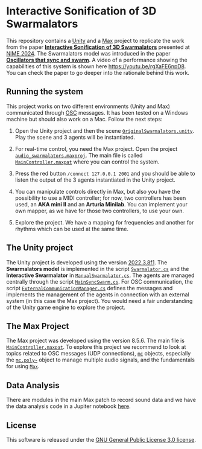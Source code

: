 # Interactive Sonification of 3D Swarmalators

This repository contains a [Unity](https://unity.com/)  and a [Max](https://cycling74.com/products/max) project to replicate the work from the paper [**Interactive Sonification of 3D Swarmalators**](https://www.duo.uio.no/handle/10852/111717) presented at [NIME 2024](https://www.nime2024.org/). The Swarmalators model was introduced in the paper [**Oscillators that sync and swarm**](https://www.nature.com/articles/s41467-017-01190-3). A video of a performance showing the capabilities of this system is shown here https://youtu.be/rgXaFE6npD8. You can check the paper to go deeper into the rationale behind this work.

## Running the system

This project works on two different environments (Unity and Max) communicated through [OSC](https://ccrma.stanford.edu/groups/osc/index.html) messages. It has been tested on a Windows machine but should also work on a Mac. Follow the next steps:

1. Open the Unity project and then the scene [`OriginalSwarmalators.unity`](https://github.com/pedro-lucas-bravo/sync_swarm_experiments/blob/main/Assets/Scenes/OriginalSwarmalators.unity). Play the scene and 3 agents will be instantiated.

2. For real-time control, you need the Max project. Open the project [`audio_swarmalators.maxproj`](https://github.com/pedro-lucas-bravo/sync_swarm_experiments/blob/main/max/projects/audio_swarmalators/audio_swarmalators.maxproj). The main file is called [`MainController.maxpat`](https://github.com/pedro-lucas-bravo/sync_swarm_experiments/blob/main/max/projects/audio_swarmalators/patchers/MainController.maxpat) where you can control the system.

3. Press the red button `/connect 127.0.0.1 2001` and you should be able to listen the output of the 3 agents instantiated in the Unity project.

4. You can manipulate controls directly in Max, but also you have the possibility to use a MIDI controller; for now, two controllers has been used, an **AKA mini II** and an **Arturia Minilab**. You can implement your own mapper, as we have for those two controllers, to use your own.

5. Explore the project. We have a mapping for frequencies and another for rhythms which can be used at the same time.


## The Unity project

The Unity project is developed using the version [2022.3.8f1](https://unity.com/releases/editor/whats-new/2022.3.8). The **Swarmalators model** is implemented in the script [`Swarmalator.cs`](https://github.com/pedro-lucas-bravo/sync_swarm_experiments/blob/main/Assets/Scripts/Swarmalator.cs) and the **Interactive Swarmalator** in [`ManualSwarmalator.cs`](https://github.com/pedro-lucas-bravo/sync_swarm_experiments/blob/main/Assets/Scripts/ManualSwarmalator.cs). The agents are managed centrally through the script [`MainSyncSwarm.cs`](https://github.com/pedro-lucas-bravo/sync_swarm_experiments/blob/main/Assets/Scripts/MainSyncSwarm.cs). For OSC communication, the script [`ExternalCommunicationManager.cs`](https://github.com/pedro-lucas-bravo/sync_swarm_experiments/blob/main/Assets/Scripts/External%20Communication/ExternalCommunicationManager.cs) defines the messages and implements the management of the agents in connection with an external system (in this case the Max project). You would need a fair understanding of the Unity game engine to explore the project.

##  The Max Project

The Max project was developed using the version 8.5.6. The main file is [`MainController.maxpat`](https://github.com/pedro-lucas-bravo/sync_swarm_experiments/blob/main/max/projects/audio_swarmalators/patchers/MainController.maxpat). To explore this project we recommend to look at topics related to OSC messages (UDP connections), [`mc`](https://docs.cycling74.com/max8/vignettes/mc_topic) objects, especially the [`mc.poly~`](https://docs.cycling74.com/max8/refpages/mc.poly~) object to manage multiple audio signals, and the fundamentals for using [`Max`](https://cycling74.com/products/max).

## Data Analysis

There are modules in the main Max patch to record sound data and we have the data analysis code in a Jupiter notebook [here](https://github.com/pedro-lucas-bravo/sync_swarm_experiments/blob/main/data_analysis/swarmalators_scalability.ipynb).

## License

This software is released under the [GNU General Public License 3.0 license](https://www.gnu.org/licenses/gpl-3.0.en.html).



